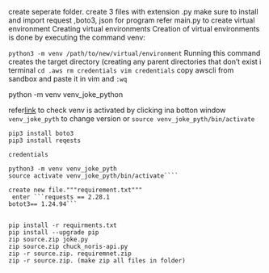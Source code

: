 create seperate folder.
create 3 files with extension .py
make sure to install and import request ,boto3, json
for program refer main.py
to create virtual environment
Creating virtual environments
Creation of virtual environments is done by executing the command venv:

```python3 -m venv /path/to/new/virtual/environment```
Running this command creates the target directory (creating any parent directories that don’t exist 
i terminal ```cd .aws
rm credentials
vim credentials```
copy awscli  from sandbox and paste it in vim and ```:wq```

python -m venv venv_joke_python

refer[link](https://docs.python.org/3/library/venv.html)
to check venv is activated  by clicking ina botton window ```venv_joke_pyth``` to change version or ```source venv_joke_pyth/bin/activate```

````python3 joke.py
pip3 install boto3 
pip3 install reqests

credentials

python3 -m venv venv_joke_pyth
source activate venv_joke_pyth/bin/activate````

create new file."""requirement.txt"""
 enter ```requests == 2.28.1
botot3== 1.24.94```


pip install -r requirments.txt
pip install --upgrade pip
zip source.zip joke.py
zip source.zip chuck_noris-api.py
zip -r source.zip. requiremnet.zip
zip -r source.zip. (make zip all files in folder)

